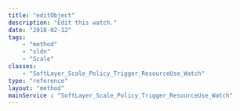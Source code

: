 ```yaml
---
title: "editObject"
description: "Edit this watch."
date: "2018-02-12"
tags:
    - "method"
    - "sldn"
    - "Scale"
classes:
    - "SoftLayer_Scale_Policy_Trigger_ResourceUse_Watch"
type: "reference"
layout: "method"
mainService : "SoftLayer_Scale_Policy_Trigger_ResourceUse_Watch"
---
```

